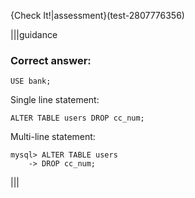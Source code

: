 {Check It!|assessment}(test-2807776356)

|||guidance

### Correct answer:

`USE bank;`

Single line statement:

`ALTER TABLE users DROP cc_num;`

Multi-line statement:

```
mysql> ALTER TABLE users 
    -> DROP cc_num;
```

|||